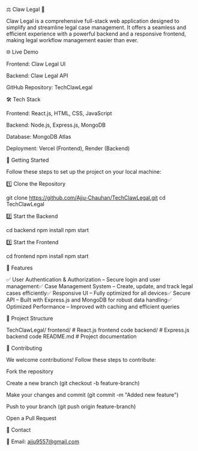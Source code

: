 ⚖️ Claw Legal 🚀

Claw Legal is a comprehensive full-stack web application designed to simplify and streamline legal case management. It offers a seamless and efficient experience with a powerful backend and a responsive frontend, making legal workflow management easier than ever.

🌐 Live Demo

Frontend: Claw Legal UI

Backend: Claw Legal API

GitHub Repository: TechClawLegal

🛠️ Tech Stack

Frontend: React.js, HTML, CSS, JavaScript

Backend: Node.js, Express.js, MongoDB

Database: MongoDB Atlas

Deployment: Vercel (Frontend), Render (Backend)

🚀 Getting Started

Follow these steps to set up the project on your local machine:

1️⃣ Clone the Repository

git clone https://github.com/Ajju-Chauhan/TechClawLegal.git
cd TechClawLegal

2️⃣ Start the Backend

cd backend
npm install
npm start

3️⃣ Start the Frontend

cd frontend
npm install
npm start

🎯 Features

✅ User Authentication & Authorization – Secure login and user management✅ Case Management System – Create, update, and track legal cases efficiently✅ Responsive UI – Fully optimized for all devices✅ Secure API – Built with Express.js and MongoDB for robust data handling✅ Optimized Performance – Improved with caching and efficient queries

📂 Project Structure

TechClawLegal/
frontend/       # React.js frontend code
backend/        # Express.js backend code
README.md       # Project documentation

🤝 Contributing

We welcome contributions! Follow these steps to contribute:

Fork the repository

Create a new branch (git checkout -b feature-branch)

Make your changes and commit (git commit -m "Added new feature")

Push to your branch (git push origin feature-branch)

Open a Pull Request

📩 Contact

📧 Email: ajju9557@gmail.com
